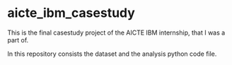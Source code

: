 # aicte_ibm_casestudy
This is the final casestudy project of the AICTE IBM internship, that I was a part of.


In this repository consists the dataset and the analysis python code file.
